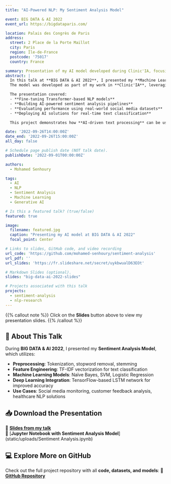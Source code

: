 ```yaml
---
title: "AI-Powered NLP: My Sentiment Analysis Model"

event: BIG DATA & AI 2022
event_url: https://bigdataparis.com/

location: Palais des Congrès de Paris
address:
  street: 2 Place de la Porte Maillot
  city: Paris
  region: Île-de-France
  postcode: '75017'
  country: France

summary: Presentation of my AI model developed during Clinic'IA, focusing on sentiment analysis and NLP automation.
abstract: |
  In this talk at **BIG DATA & AI 2022**, I presented my **Machine Learning & Deep Learning-based Sentiment Analysis model**. 
  The model was developed as part of my work in **Clinic'IA**, leveraging **Natural Language Processing (NLP) and AI-driven automation**.

  The presentation covered:
  - **Fine-tuning Transformer-based NLP models**
  - **Building AI-powered sentiment analysis pipelines**
  - **Evaluating performance using real-world social media datasets**
  - **Deploying AI solutions for real-time text classification**

  This project demonstrates how **AI-driven text processing** can be used in industries such as **healthcare, finance, and customer analytics**.

date: '2022-09-26T14:00:00Z'
date_end: '2022-09-26T15:00:00Z'
all_day: false

# Schedule page publish date (NOT talk date).
publishDate: '2022-09-01T00:00:00Z'

authors:
  - Mohamed Senhoury

tags:
  - AI
  - NLP
  - Sentiment Analysis
  - Machine Learning
  - Generative AI

# Is this a featured talk? (true/false)
featured: true

image:
  filename: featured.jpg
  caption: "Presenting my AI model at BIG DATA & AI 2022"
  focal_point: Center

# Links to slides, GitHub code, and video recording
url_code: 'https://github.com/mohamed-senhoury/sentiment-analysis'
url_pdf: ''
url_slides: 'https://fr.slideshare.net/secret/uykbwualD63EOt'

# Markdown Slides (optional).
slides: "big-data-ai-2022-slides"

# Projects associated with this talk
projects:
  - sentiment-analysis
  - nlp-research
---
```


{{% callout note %}}
Click on the **Slides** button above to view my presentation slides.
{{% /callout %}}

## 🔹 **About This Talk**
During **BIG DATA & AI 2022**, I presented my **Sentiment Analysis Model**, which utilizes:
- **Preprocessing**: Tokenization, stopword removal, stemming
- **Feature Engineering**: TF-IDF vectorization for text classification
- **Machine Learning Models**: Naïve Bayes, SVM, Logistic Regression
- **Deep Learning Integration**: TensorFlow-based LSTM network for improved accuracy
- **Use Cases**: Social media monitoring, customer feedback analysis, healthcare NLP solutions

## 📥 **Download the Presentation**
🔹 [**Slides from my talk**](https://fr.slideshare.net/secret/uykbwualD63EOt)  
🔹 [**Jupyter Notebook with Sentiment Analysis Model**](static/uploads/Sentiment Analysis.ipynb)  

## 💻 **Explore More on GitHub**
Check out the full project repository with all **code, datasets, and models**:
🔗 [**GitHub Repository**](https://github.com/MSenhoury/Sentiment-Analysis)
